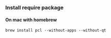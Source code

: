 
### Install require package

#### On mac with homebrew

`brew install pcl --without-apps --without-qt`